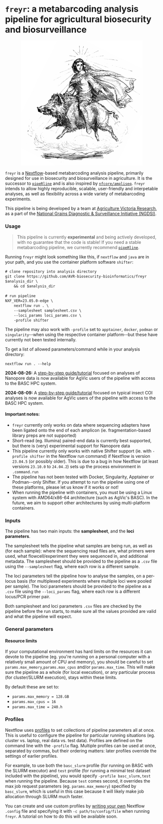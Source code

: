 # `freyr`: a metabarcoding analysis pipeline for agricultural biosecurity and biosurveillance

<center><img src="./assets/images/freyr.png" alt="The god Freyr, riding his boar, Gullinbursti: Murray, Alexander (1874). Manual of Mythology : Greek and Roman, Norse, and Old German, Hindoo and Egyptian Mythology. London, Asher and Co. https://commons.wikimedia.org/wiki/File:Freyr_riding_Gullinbursti.jpg" width="400"/></center>

`freyr` is a [Nextflow](https://www.nextflow.io/docs/latest/index.html)-based metabarcoding analysis pipeline, primarily designed for use in biosecurity and biosurveillance in agriculture. It is the successor to [`pipeRline`](https://github.com/alexpiper/piperline) and is also inspired by [`nfcore/ampliseq`](https://github.com/nf-core/ampliseq). `freyr` intends to allow highly reproducible, scalable, user-friendly and interpetable analyses, as well as flexibility across a wide variety of metabarcoding experiments. 

This pipeline is being developed by a team at [Agriculture Victoria Research](https://agriculture.vic.gov.au/), as a part of the [National Grains Diagnostic & Surveillance Initiative (NGDSI)](https://grdc.com.au/grdc-investments/investments/investment?code=DEE2305-004RTX). 


### Usage

> This pipeline is currently **experimental** and being actively developed, with no guarantee that the code is stable! If you need a stable metabarcoding pipeline, we currently recommend [`pipeRline`](https://github.com/alexpiper/piperline).

Running `freyr` might look something like this, if `nextflow` and `java` are in your path, and you use the container platform software `shifter`:

```
# clone repository into analysis directory
git clone https://github.com/AVR-biosecurity-bioinformatics/freyr $analysis_dir \
    && cd $analysis_dir

# run pipeline
NXF_VER=23.05.0-edge \
    nextflow run . \
    --samplesheet samplesheet.csv \
    --loci_params loci_params.csv \
    -profile shifter    
```

The pipeline may also work with `-profile` set to `apptainer`, `docker`, `podman` or `singularity`--when using the respective container platform--but these have currently not been tested internally. 

To get a list of allowed parameters/command while in your analysis directory:

    nextflow run . --help

**2024-08-26:** A [step-by-step guide/tutorial](/docs/nanopore_tutorial.md) focused on analyses of Nanopore data is now available for AgVic users of the pipeline with access to the BASC HPC system.

**2024-08-09:** A [step-by-step guide/tutorial](/docs/insect_coi.md) focused on typical insect COI analyses is now available for AgVic users of the pipeline with access to the BASC HPC system. 

#### Important notes:

- `freyr` currently only works on data where sequencing adapters have been ligated onto the end of each amplicon (ie. fragmentation-based library preps are not supported)
- Short-read (eg. Illumina) paired-end data is currently best supported, but there is (very) experimental support for Nanopore data
- This pipeline currently only works with native Shifter support (ie. with `-profile shifter` in the Nextflow run command) if Nextflow is version `23.04.5` (or possibly older). This is due to a bug in how Nextflow (at least versions `23.10.0` to `24.04.2`) sets up the process environment in `.command.run`
- The pipeline has not been tested with Docker, Singularity, Apptainer or Podman--only Shifter. If you attempt to run the pipeline using one of these platforms, please let us know if it works or not!
- When running the pipeline with containers, you must be using a Linux system with AMD64/x86-64 architecture (such as AgVic's BASC). In the future, we aim to support other architectures by using multi-platform containers. 

### Inputs

The pipeline has two main inputs: the **samplesheet**, and the **loci parameters**.  

The samplesheet tells the pipeline what samples are being run, as well as (for each sample): where the sequencing read files are, what primers were used, what flowcell/experiment they were sequenced in, and additional metadata. The samplesheet should be provided to the pipeline as a `.csv` file using the `--samplesheet` flag, where each row is a different sample.

The loci parameters tell the pipeline how to analyse the samples, on a per-locus basis (for multiplexed experiments where multiple loci were pooled per sample). The loci parameters should be provided to the pipeline as a `.csv` file using the `--loci_params` flag, where each row is a different locus/PCR primer pair. 

Both samplesheet and loci parameters `.csv` files are checked by the pipeline before the run starts, to make sure all the values provided are valid and what the pipeline will expect. 


### General parameters

#### Resource limits

If your computational environment has hard limits on the resources it can devote to the pipeline (eg. you're running on a personal computer with a relatively small amount of CPU and memory), you should be careful to set `params.max_memory`,`params.max_cpus` and/or `params.max_time`. This will make sure the pipeline as a whole (for local execution), or any particular process (for cluster/SLURM execution), stays within these limits.  

By default these are set to:
- `params.max_memory = 128.GB`
- `params.max_cpus = 16`
- `params.max_time = 240.h`

### Profiles

Nextflow uses [profiles](https://www.nextflow.io/docs/latest/config.html#config-profiles) to set collections of pipeline parameters all at once. This is useful to configure the pipeline for particular running situations (eg. cluster vs. laptop, real data vs. test data). Profiles are defined on the command line with the `-profile` flag. Multiple profiles can be used at once, separated by commas, but their ordering matters: later profiles override the settings of earlier profiles. 

For example, to use both the `basc_slurm` profile (for running on BASC with the SLURM executor) and `test` profile (for running a minimal test dataset included with the pipeline), you would specify `-profile basc_slurm,test` when running the pipeline. Because `test` comes second, it overrides the max job request parameters (eg. `params.max_memory`) specified by `basc_slurm`, which is useful in this case because it will likely make job allocation through SLURM much faster.

You can create and use custom profiles by [writing your own](https://www.nextflow.io/docs/latest/config.html) Nextflow `.config` file and specifying it with `-c path/to/config/file` when running `freyr`. A tutorial on how to do this will be available soon.
